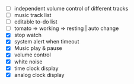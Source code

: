 -[ ] independent volume control of different tracks
-[ ] music track list
-[ ] editable to-do list 
-[ ] tomato => working => resting | auto change
-[x] stop watch
-[x] system alert when timeout
-[x] Music play & pause
-[x] volume control
-[x] white noise
-[x] time clock display
-[x] analog clock display
